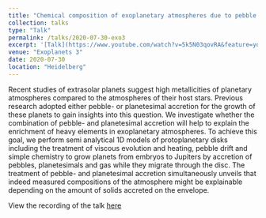 ```yaml
---
title: "Chemical composition of exoplanetary atmospheres due to pebble and planetesimal accretion"
collection: talks
type: "Talk"
permalink: /talks/2020-07-30-exo3
excerpt: '[Talk](https://www.youtube.com/watch?v=5k5N03qovRA&feature=youtu.be, "YouTube Link to talk") at EXO3 about my master thesis project.'
venue: "Exoplanets 3"
date: 2020-07-30
location: "Heidelberg"
---
```

Recent studies of extrasolar planets suggest high metallicities of planetary atmospheres compared to the atmospheres of their host stars. Previous research adopted either pebble- or planetesimal accretion for the growth of these planets to gain insights into this question. We investigate whether the combination of pebble- and planetesimal accretion will help to explain the enrichment of heavy elements in exoplanetary atmospheres. To achieve this goal, we perform semi analytical 1D models of protoplanetary disks including the treatment of viscous evolution and heating, pebble drift and simple chemistry to grow planets from embryos to Jupiters by accretion of pebbles, planetesimals and gas while they migrate through the disc. The treatment of pebble- and planetesimal accretion simultaneously unveils that indeed measured compositions of the atmosphere might be explainable depending on the amount of solids accreted on the envelope.

View the recording of the talk [here](https://www.youtube.com/watch?v=5k5N03qovRA&feature=youtu.be, "Exo3")